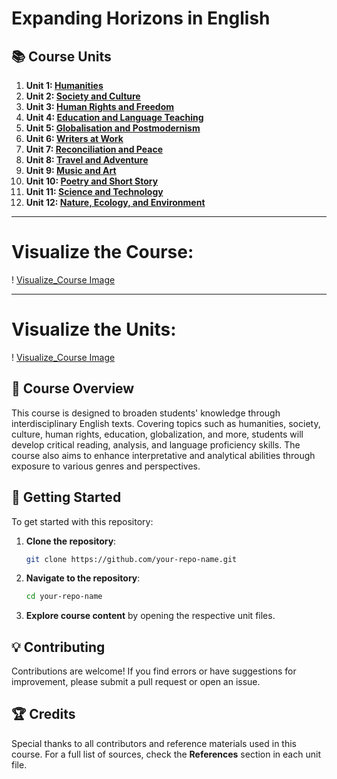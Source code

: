 # Expanding Horizons in English  

## 📚 Course Units  

1. **Unit 1: [Humanities](Unit-1_Humanities.md)**  
2. **Unit 2: [Society and Culture](Unit-2_Society_and_Culture.md)**  
3. **Unit 3: [Human Rights and Freedom](Unit-3_Human_Rights_and_Freedom.md)**  
4. **Unit 4: [Education and Language Teaching](Unit-4_Education_and_Language_Teachning.md)**  
5. **Unit 5: [Globalisation and Postmodernism](Unit-5_Globalisation_and_Postmodernism.md)**  
6. **Unit 6: [Writers at Work](Unit-6_Writers_at_Work.md)**  
7. **Unit 7: [Reconciliation and Peace](Unit-7_VIIReconciliation_and_Peace.md)**  
8. **Unit 8: [Travel and Adventure](Unit-8_Travel_and_Adventure.md)**  
9. **Unit 9: [Music and Art](Unit-9_Music_and_Art.md)**  
10. **Unit 10: [Poetry and Short Story](Unit-10_Poetry_and_Short_Story.md)**  
11. **Unit 11: [Science and Technology](Unit-11_Science_and_TechnoLogy.md)**  
12. **Unit 12: [Nature, Ecology, and Environment](Unit-12_Nature_Ecology_and_Environment.md)**  

---  
# Visualize the Course:
 ! [Visualize_Course Image](images/visualize_course.webp)

 <hr>

# Visualize the Units:
 ! [Visualize_Course Image](images/visualize_units.webp)
## 📖 Course Overview  
This course is designed to broaden students' knowledge through interdisciplinary English texts. Covering topics such as humanities, society, culture, human rights, education, globalization, and more, students will develop critical reading, analysis, and language proficiency skills. The course also aims to enhance interpretative and analytical abilities through exposure to various genres and perspectives.  

## 🚀 Getting Started  
To get started with this repository:  

1. **Clone the repository**:  
   ```bash  
   git clone https://github.com/your-repo-name.git  
   ```  

2. **Navigate to the repository**:  
   ```bash  
   cd your-repo-name  
   ```  

3. **Explore course content** by opening the respective unit files.  

## 💡 Contributing  
Contributions are welcome! If you find errors or have suggestions for improvement, please submit a pull request or open an issue.  

## 🏆 Credits  
Special thanks to all contributors and reference materials used in this course. For a full list of sources, check the **References** section in each unit file.  
